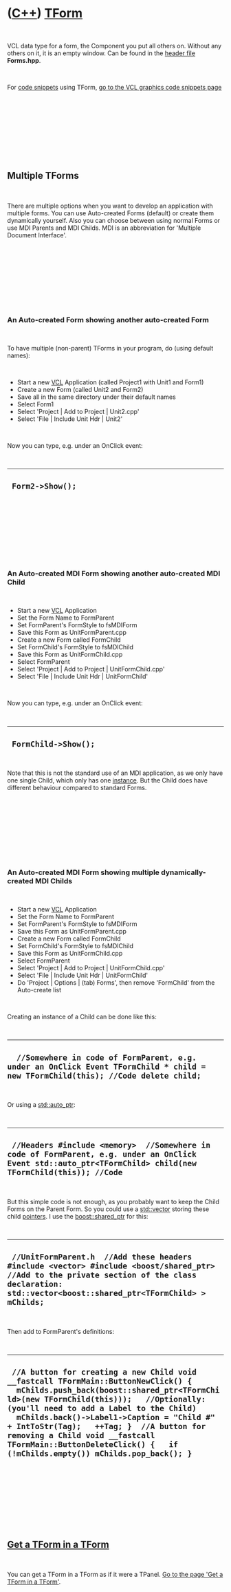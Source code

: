 
 

 

 

 

 

([C++](Cpp.md)) [TForm](CppTForm.md)
======================================

 

VCL data type for a form, the Component you put all others on. Without
any others on it, it is an empty window. Can be found in the [header
file](CppHeaderFile.md) **Forms.hpp**.

 

For [code snippets](CppVclCodeSnippets.md) using TForm, [go to the VCL
graphics code snippets page](CppVclGraphics.md)

 

 

 

 

 

Multiple TForms
---------------

 

There are multiple options when you want to develop an application with
multiple forms. You can use Auto-created Forms (default) or create them
dynamically yourself. Also you can choose between using normal Forms or
use MDI Parents and MDI Childs. MDI is an abbreviation for 'Multiple
Document Interface'.

 

 

 

 

 

### An Auto-created Form showing another auto-created Form

 

To have multiple (non-parent) TForms in your program, do (using default
names):

 

-   Start a new [VCL](CppVcl.md) Application (called Project1 with
    Unit1 and Form1)
-   Create a new Form (called Unit2 and Form2)
-   Save all in the same directory under their default names
-   Select Form1
-   Select 'Project | Add to Project | Unit2.cpp'
-   Select 'File | Include Unit Hdr | Unit2'

 

Now you can type, e.g. under an OnClick event:

 

  -------------------
  ` Form2->Show();`
  -------------------

 

 

 

 

 

### An Auto-created MDI Form showing another auto-created MDI Child

 

-   Start a new [VCL](CppVcl.md) Application
-   Set the Form Name to FormParent
-   Set FormParent's FormStyle to fsMDIForm
-   Save this Form as UnitFormParent.cpp
-   Create a new Form called FormChild
-   Set FormChild's FormStyle to fsMDIChild
-   Save this Form as UnitFormChild.cpp
-   Select FormParent
-   Select 'Project | Add to Project | UnitFormChild.cpp'
-   Select 'File | Include Unit Hdr | UnitFormChild'

 

Now you can type, e.g. under an OnClick event:

 

  -----------------------
  ` FormChild->Show();`
  -----------------------

 

Note that this is not the standard use of an MDI application, as we only
have one single Child, which only has one [instance](CppInstance.md).
But the Child does have different behaviour compared to standard Forms.

 

 

 

 

 

### An Auto-created MDI Form showing multiple dynamically-created MDI Childs

 

-   Start a new [VCL](CppVcl.md) Application
-   Set the Form Name to FormParent
-   Set FormParent's FormStyle to fsMDIForm
-   Save this Form as UnitFormParent.cpp
-   Create a new Form called FormChild
-   Set FormChild's FormStyle to fsMDIChild
-   Save this Form as UnitFormChild.cpp
-   Select FormParent
-   Select 'Project | Add to Project | UnitFormChild.cpp'
-   Select 'File | Include Unit Hdr | UnitFormChild'
-   Do 'Project | Options | (tab) Forms', then remove 'FormChild' from
    the Auto-create list

 

Creating an instance of a Child can be done like this:

 

  ------------------------------------------------------------------------------------------------------------------------------------
  `  //Somewhere in code of FormParent, e.g. under an OnClick Event TFormChild * child = new TFormChild(this); //Code delete child;`
  ------------------------------------------------------------------------------------------------------------------------------------

 

Or using a [std::auto\_ptr](CppAuto_ptr.md):

 

  --------------------------------------------------------------------------------------------------------------------------------------------------------------
  ` //Headers #include <memory>  //Somewhere in code of FormParent, e.g. under an OnClick Event std::auto_ptr<TFormChild> child(new TFormChild(this)); //Code`
  --------------------------------------------------------------------------------------------------------------------------------------------------------------

 

But this simple code is not enough, as you probably want to keep the
Child Forms on the Parent Form. So you could use a
[std::vector](CppStdVector.md) storing these child
[pointers](CppPointer.md). I use the
[boost::shared\_ptr](CppShared_ptr.md) for this:

 

  -------------------------------------------------------------------------------------------------------------------------------------------------------------------------------------------------------
  ` //UnitFormParent.h  //Add these headers #include <vector> #include <boost/shared_ptr>  //Add to the private section of the class declaration: std::vector<boost::shared_ptr<TFormChild> > mChilds;`
  -------------------------------------------------------------------------------------------------------------------------------------------------------------------------------------------------------

 

Then add to FormParent's definitions:

 

  ------------------------------------------------------------------------------------------------------------------------------------------------------------------------------------------------------------------------------------------------------------------------------------------------------------------------------------------------------------------------------------------------------------------------------------
  ` //A button for creating a new Child void __fastcall TFormMain::ButtonNewClick() {   mChilds.push_back(boost::shared_ptr<TFormChild>(new TFormChild(this)));   //Optionally: (you'll need to add a Label to the Child)   mChilds.back()->Label1->Caption = "Child #" + IntToStr(Tag);   ++Tag; }  //A button for removing a Child void __fastcall TFormMain::ButtonDeleteClick() {   if (!mChilds.empty()) mChilds.pop_back(); }`
  ------------------------------------------------------------------------------------------------------------------------------------------------------------------------------------------------------------------------------------------------------------------------------------------------------------------------------------------------------------------------------------------------------------------------------------

 

 

 

 

 

[Get a TForm in a TForm](CppTFormInTForm.md)
---------------------------------------------

 

You can get a TForm in a TForm as if it were a TPanel. [Go to the page
'Get a TForm in a TForm'](CppTFormInTForm.md).

 

 

 

 

 

Transparency
------------

 

Making a Form transparent is easy. First set the AlphaBlend property to
true. Then the AlphaBlendValue determines the transparency. An
AlphaBlendValue of 0 denotes total transparence (you won't see it
anymore), an AlphaBlendValue of 255 denotes the standard
non-transparency.

 

 

 

 

 

TForm troubles
--------------

 

Never change the TForm [constructor](CppConstructor.md) to the
following:

  ------------------------------------------------------------------------------------------------------------------------------------------------------
  ` __fastcall TFormParent::TFormParent(TComponent* Owner, const int i) //Don't do this!   : TForm(Owner) //Rest of the code {   //Rest of the code }`
  ------------------------------------------------------------------------------------------------------------------------------------------------------

 

This will (strangely) result in a [stack
overflow](CppStackOverflow.md).

 

One workaround is to use [AnsiString](CppAnsiString.md) instead of an
[integer](CppInt.md):

 

  ------------------------------------------------------------------------------------------------------------------------------------------
  ` __fastcall TFormParent::TFormParent(TComponent* Owner, const AnsiString i)   : TForm(Owner) //Rest of the code { //Rest of the code }`
  ------------------------------------------------------------------------------------------------------------------------------------------

 

 

 

 

 

 

